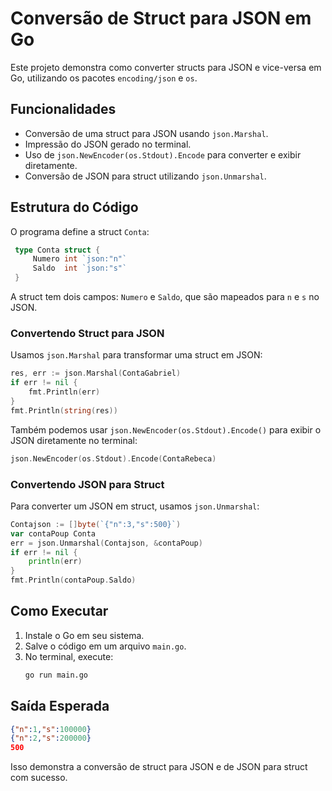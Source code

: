 # Conversão de Struct para JSON em Go

Este projeto demonstra como converter structs para JSON e vice-versa em Go, utilizando os pacotes `encoding/json` e `os`.

## Funcionalidades
- Conversão de uma struct para JSON usando `json.Marshal`.
- Impressão do JSON gerado no terminal.
- Uso de `json.NewEncoder(os.Stdout).Encode` para converter e exibir diretamente.
- Conversão de JSON para struct utilizando `json.Unmarshal`.

## Estrutura do Código

O programa define a struct `Conta`:
```go
 type Conta struct {
     Numero int `json:"n"`
     Saldo  int `json:"s"`
 }
```
A struct tem dois campos: `Numero` e `Saldo`, que são mapeados para `n` e `s` no JSON.

### Convertendo Struct para JSON
Usamos `json.Marshal` para transformar uma struct em JSON:
```go
res, err := json.Marshal(ContaGabriel)
if err != nil {
    fmt.Println(err)
}
fmt.Println(string(res))
```

Também podemos usar `json.NewEncoder(os.Stdout).Encode()` para exibir o JSON diretamente no terminal:
```go
json.NewEncoder(os.Stdout).Encode(ContaRebeca)
```

### Convertendo JSON para Struct
Para converter um JSON em struct, usamos `json.Unmarshal`:
```go
Contajson := []byte(`{"n":3,"s":500}`)
var contaPoup Conta
err = json.Unmarshal(Contajson, &contaPoup)
if err != nil {
    println(err)
}
fmt.Println(contaPoup.Saldo)
```

## Como Executar
1. Instale o Go em seu sistema.
2. Salve o código em um arquivo `main.go`.
3. No terminal, execute:
   ```sh
   go run main.go
   ```

## Saída Esperada
```json
{"n":1,"s":100000}
{"n":2,"s":200000}
500
```
Isso demonstra a conversão de struct para JSON e de JSON para struct com sucesso.



